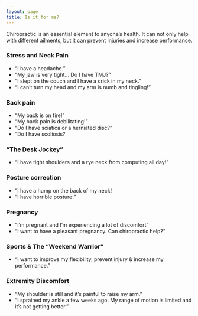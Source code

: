 ```yaml
---
layout: page
title: Is it for me?
---
```


<p class="message">
  Chiropractic is an essential element to anyone’s health. It can not only help with different ailments, but it can prevent injuries and increase performance.
</p>

### Stress and Neck Pain

- “I have a headache.” 
- “My jaw is very tight... Do I have TMJ?”
- “I slept on the couch and I have a crick in my neck.”
- “I can’t turn my head and my arm is numb and tingling!”

### Back pain

- “My back is on fire!”  
- “My back pain is debilitating!”
- “Do I have sciatica or a herniated disc?”
- “Do I have scoliosis?

### “The Desk Jockey” 

- “I have tight shoulders and a rye neck from computing all day!”

### Posture correction

- “I have a hump on the back of my neck!
- “I have horrible posture!”

### Pregnancy

- “I’m pregnant and I’m experiencing a lot of discomfort”
- “I want to have a pleasant pregnancy. Can chiropractic help?” 

### Sports & The “Weekend Warrior”

- “I want to improve my flexibility, prevent injury  & increase my performance.”

### Extremity Discomfort

- “My shoulder is still and it’s painful to raise my arm.”
- “I sprained my ankle a few weeks ago.  My range of motion is limited and it’s not getting better.”
